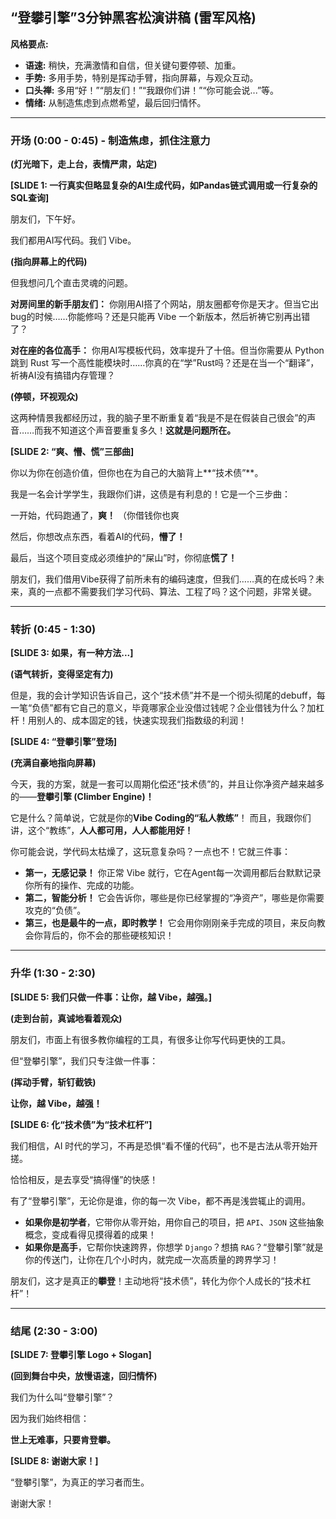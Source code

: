 ## “登攀引擎”3分钟黑客松演讲稿 (雷军风格)

**风格要点:**
- **语速:** 稍快，充满激情和自信，但关键句要停顿、加重。
- **手势:** 多用手势，特别是挥动手臂，指向屏幕，与观众互动。
- **口头禅:** 多用“好！”“朋友们！”“我跟你们讲！”“你可能会说...”等。
- **情绪:** 从制造焦虑到点燃希望，最后回归情怀。

---

### **开场 (0:00 - 0:45) - 制造焦虑，抓住注意力**

**(灯光暗下，走上台，表情严肃，站定)**

**[SLIDE 1: 一行真实但略显复杂的AI生成代码，如Pandas链式调用或一行复杂的SQL查询]**

朋友们，下午好。

我们都用AI写代码。我们 Vibe。

**(指向屏幕上的代码)**

但我想问几个直击灵魂的问题。

**对房间里的新手朋友们：** 你刚用AI搭了个网站，朋友圈都夸你是天才。但当它出bug的时候……你能修吗？还是只能再 Vibe 一个新版本，然后祈祷它别再出错了？

**对在座的各位高手：** 你用AI写模板代码，效率提升了十倍。但当你需要从 Python 跳到 Rust 写一个高性能模块时……你真的在“学”Rust吗？还是在当一个“翻译”，祈祷AI没有搞错内存管理？

**(停顿，环视观众)**

这两种情景我都经历过，我的脑子里不断重复着“我是不是在假装自己很会”的声音……而我不知道这个声音要重复多久！**这就是问题所在。**

**[SLIDE 2: “爽、懵、慌”三部曲]**

你以为你在创造价值，但你也在为自己的大脑背上**“技术债”**。

我是一名会计学学生，我跟你们讲，这债是有利息的！它是一个三步曲：

一开始，代码跑通了，**爽！** （你借钱你也爽

然后，你想改点东西，看着AI的代码，**懵了！**

最后，当这个项目变成必须维护的“屎山”时，你彻底**慌了！**

朋友们，我们借用Vibe获得了前所未有的编码速度，但我们……真的在成长吗？未来，真的一点都不需要我们学习代码、算法、工程了吗？这个问题，非常关键。

---

### **转折 (0:45 - 1:30)**

**[SLIDE 3: 如果，有一种方法...]**

**(语气转折，变得坚定有力)**

但是，我的会计学知识告诉自己，这个“技术债”并不是一个彻头彻尾的debuff，每一笔“负债”都有它自己的意义，毕竟哪家企业没借过钱呢？企业借钱为什么？加杠杆！用别人的、成本固定的钱，快速实现我们指数级的利润！

**[SLIDE 4: “登攀引擎”登场]**

**(充满自豪地指向屏幕)**

今天，我的方案，就是一套可以周期化偿还“技术债”的，并且让你净资产越来越多的——**登攀引擎 (Climber Engine)！**

它是什么？简单说，它就是你的**Vibe Coding的“私人教练”**！
而且，我跟你们讲，这个“教练”，**人人都可用，人人都能用好！**

你可能会说，学代码太枯燥了，这玩意复杂吗？一点也不！它就三件事：

- **第一，无感记录！** 你正常 Vibe 就行，它在Agent每一次调用都后台默默记录你所有的操作、完成的功能。
- **第二，智能分析！** 它会告诉你，哪些是你已经掌握的“净资产”，哪些是你需要攻克的“负债”。
- **第三，也是最牛的一点，即时教学！** 它会用你刚刚亲手完成的项目，来反向教会你背后的，你不会的那些硬核知识！

---

### **升华 (1:30 - 2:30)**

**[SLIDE 5: 我们只做一件事：让你，越 Vibe，越强。]**

**(走到台前，真诚地看着观众)**

朋友们，市面上有很多教你编程的工具，有很多让你写代码更快的工具。

但“登攀引擎”，我们只专注做一件事：

**(挥动手臂，斩钉截铁)**

**让你，越 Vibe，越强！**

**[SLIDE 6: 化“技术债”为“技术杠杆”]**

我们相信，AI 时代的学习，不再是恐惧“看不懂的代码”，也不是古法从零开始开搓。

恰恰相反，是去享受“搞得懂”的快感！

有了“登攀引擎”，无论你是谁，你的每一次 Vibe，都不再是浅尝辄止的调用。

- **如果你是初学者**，它带你从零开始，用你自己的项目，把 `API`、`JSON` 这些抽象概念，变成看得见摸得着的成果！
- **如果你是高手**，它帮你快速跨界，你想学 `Django`？想搞 `RAG`？“登攀引擎”就是你的传送门，让你在几个小时内，就完成一次高质量的跨界学习！

朋友们，这才是真正的**攀登**！主动地将“技术债”，转化为你个人成长的“技术杠杆”！

---

### **结尾 (2:30 - 3:00)**

**[SLIDE 7: 登攀引擎 Logo + Slogan]**

**(回到舞台中央，放慢语速，回归情怀)**

我们为什么叫“登攀引擎”？

因为我们始终相信：

**世上无难事，只要肯登攀。**

**[SLIDE 8: 谢谢大家！]**

“登攀引擎”，为真正的学习者而生。

谢谢大家！